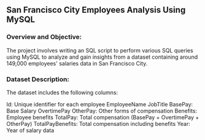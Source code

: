 ## San Francisco City Employees Analysis Using MySQL

### Overview and Objective:

The project involves writing an SQL script to perform various SQL queries using MySQL to analyze and gain insights from a dataset
containing around 149,000 employees' salaries data in San Francisco City.


### Dataset Description:

The dataset includes the following columns:

Id: Unique identifier for each employee
EmployeeName
JobTitle
BasePay: Base Salary
OvertimePay
OtherPay: Other forms of compensation
Benefits: Employee benefits
TotalPay: Total compensation (BasePay + OvertimePay + OtherPay)
TotalPayBenefits: Total compensation including benefits
Year: Year of salary data
